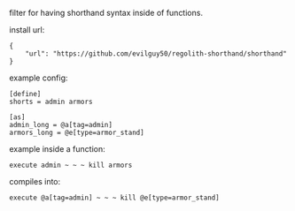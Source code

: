 filter for having shorthand syntax inside of functions.

install url:

    {
        "url": "https://github.com/evilguy50/regolith-shorthand/shorthand"
    }


example config:

    [define]
    shorts = admin armors

    [as]
    admin_long = @a[tag=admin]
    armors_long = @e[type=armor_stand]
    
example inside a function:

    execute admin ~ ~ ~ kill armors
    
compiles into:

    execute @a[tag=admin] ~ ~ ~ kill @e[type=armor_stand]
    
